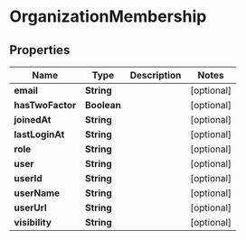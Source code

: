 
# OrganizationMembership

## Properties
Name | Type | Description | Notes
------------ | ------------- | ------------- | -------------
**email** | **String** |  |  [optional]
**hasTwoFactor** | **Boolean** |  |  [optional]
**joinedAt** | **String** |  |  [optional]
**lastLoginAt** | **String** |  |  [optional]
**role** | **String** |  |  [optional]
**user** | **String** |  |  [optional]
**userId** | **String** |  |  [optional]
**userName** | **String** |  |  [optional]
**userUrl** | **String** |  |  [optional]
**visibility** | **String** |  |  [optional]



